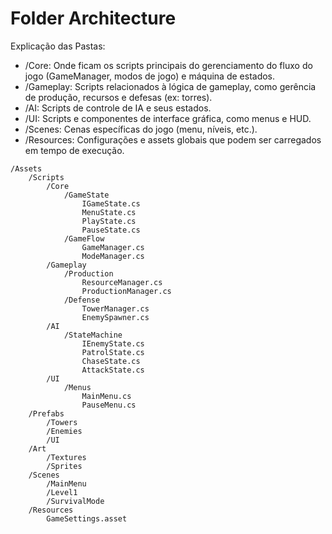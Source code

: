 # Folder Architecture

Explicação das Pastas:

* /Core: Onde ficam os scripts principais do gerenciamento do fluxo do jogo (GameManager, modos de jogo) e máquina de estados.
* /Gameplay: Scripts relacionados à lógica de gameplay, como gerência de produção, recursos e defesas (ex: torres).
* /AI: Scripts de controle de IA e seus estados.
* /UI: Scripts e componentes de interface gráfica, como menus e HUD.
* /Scenes: Cenas específicas do jogo (menu, níveis, etc.).
* /Resources: Configurações e assets globais que podem ser carregados em tempo de execução.

```
/Assets
    /Scripts
        /Core
            /GameState
                IGameState.cs
                MenuState.cs
                PlayState.cs
                PauseState.cs
            /GameFlow
                GameManager.cs
                ModeManager.cs
        /Gameplay
            /Production
                ResourceManager.cs
                ProductionManager.cs
            /Defense
                TowerManager.cs
                EnemySpawner.cs
        /AI
            /StateMachine
                IEnemyState.cs
                PatrolState.cs
                ChaseState.cs
                AttackState.cs
        /UI
            /Menus
                MainMenu.cs
                PauseMenu.cs
    /Prefabs
        /Towers
        /Enemies
        /UI
    /Art
        /Textures
        /Sprites
    /Scenes
        /MainMenu
        /Level1
        /SurvivalMode
    /Resources
        GameSettings.asset
```